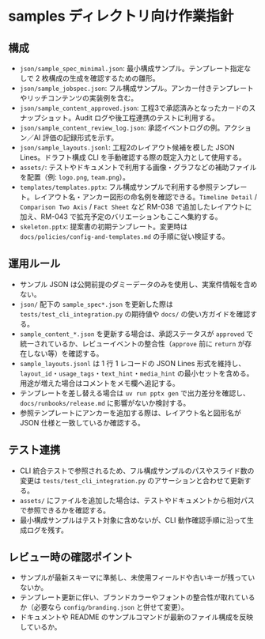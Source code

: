 # samples ディレクトリ向け作業指針

## 構成
- `json/sample_spec_minimal.json`: 最小構成サンプル。テンプレート指定なしで 2 枚構成の生成を確認するための雛形。
- `json/sample_jobspec.json`: フル構成サンプル。アンカー付きテンプレートやリッチコンテンツの実装例を含む。
- `json/sample_content_approved.json`: 工程3で承認済みとなったカードのスナップショット。Audit ログや後工程連携のテストに利用する。
- `json/sample_content_review_log.json`: 承認イベントログの例。アクション／AI 評価の記録形式を示す。
- `json/sample_layouts.jsonl`: 工程2のレイアウト候補を模した JSON Lines。ドラフト構成 CLI を手動確認する際の既定入力として使用する。
- `assets/`: テストやドキュメントで利用する画像・グラフなどの補助ファイルを配置（例: `logo.png`, `team.png`）。
- `templates/templates.pptx`: フル構成サンプルで利用する参照テンプレート。レイアウト名・アンカー図形の命名例を確認できる。`Timeline Detail` / `Comparison Two Axis` / `Fact Sheet` など RM-038 で追加したレイアウトに加え、RM-043 で拡充予定のバリエーションもここへ集約する。
- `skeleton.pptx`: 提案書の初期テンプレート。変更時は `docs/policies/config-and-templates.md` の手順に従い検証する。

## 運用ルール
- サンプル JSON は公開前提のダミーデータのみを使用し、実案件情報を含めない。
- `json/` 配下の `sample_spec*.json` を更新した際は `tests/test_cli_integration.py` の期待値や `docs/` の使い方ガイドを確認する。
- `sample_content_*.json` を更新する場合は、承認ステータスが `approved` で統一されているか、レビューイベントの整合性（`approve` 前に `return` が存在しない等）を確認する。
- `sample_layouts.jsonl` は 1 行 1 レコードの JSON Lines 形式を維持し、`layout_id`・`usage_tags`・`text_hint`・`media_hint` の最小セットを含める。用途が増えた場合はコメントをメモ欄へ追記する。
- テンプレートを差し替える場合は `uv run pptx gen` で出力差分を確認し、`docs/runbooks/release.md` に影響がないか検討する。
- 参照テンプレートにアンカーを追加する際は、レイアウト名と図形名が JSON 仕様と一致しているか確認する。

## テスト連携
- CLI 統合テストで参照されるため、フル構成サンプルのパスやスライド数の変更は `tests/test_cli_integration.py` のアサーションと合わせて更新する。
- `assets/` にファイルを追加した場合は、テストやドキュメントから相対パスで参照できるかを確認する。
- 最小構成サンプルはテスト対象に含めないが、CLI 動作確認手順に沿って生成ログを残す。

## レビュー時の確認ポイント
- サンプルが最新スキーマに準拠し、未使用フィールドや古いキーが残っていないか。
- テンプレート更新に伴い、ブランドカラーやフォントの整合性が取れているか（必要なら `config/branding.json` と併せて変更）。
- ドキュメントや README のサンプルコマンドが最新のファイル構成を反映しているか。
